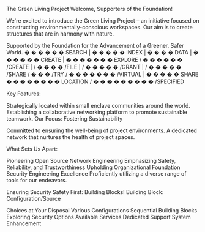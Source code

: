 
The Green Living Project
Welcome, Supporters of the Foundation!

We're excited to introduce the Green Living Project – an initiative focused on constructing environmentally-conscious workspaces. Our aim is to create structures that are in harmony with nature.

Supported by the Foundation for the Advancement of a Greener, Safer World.
�
�
�
�
�
�
SEARCH | 
�
�
�
�
�
INDEX | 
�
�
�
�
DATA | 
�
�
�
�
�
�
CREATE | 
�
�
�
�
�
�
�
EXPLORE
\/
�
�
�
�
�
�
\/CREATE | 
\/
�
�
�
�
\/FILE | 
\/
�
�
�
�
�
\/GRANT | 
\/
�
�
�
�
�
\/SHARE
\/
�
�
�
\/TRY 
\/
�
�
�
�
�
�
�
\/VIRTUAL | 
�
�
�
�
�
SHARE 
�
�
�
�
�
�
�
�
LOCATION 
\/
�
�
�
�
�
�
�
�
�
\/SPECIFIED

Key Features:

Strategically located within small enclave communities around the world.
Establishing a collaborative networking platform to promote sustainable teamwork.
Our Focus: Fostering Sustainability

Committed to ensuring the well-being of project environments.
A dedicated network that nurtures the health of project spaces.

What Sets Us Apart:

Pioneering Open Source Network Engineering
Emphasizing Safety, Reliability, and Trustworthiness
Upholding Organizational Foundation Security
Engineering Excellence
Proficiently utilizing a diverse range of tools for our endeavors.

Ensuring Security
Safety First: Building Blocks!
Building Block: Configuration/Source

Choices at Your Disposal
Various Configurations
Sequential Building Blocks
Exploring Security Options
Available Services
Dedicated Support
System Enhancement

